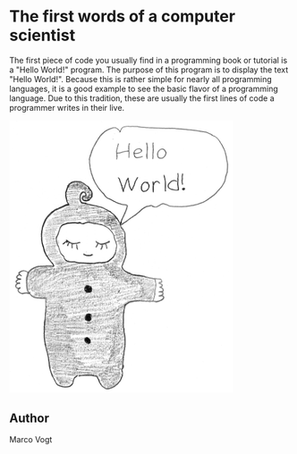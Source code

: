 <!-- BEGIN TITLE -->
# The first words of a computer scientist
<!-- END TITLE -->

<!-- BEGIN BODY -->
The first piece of code you usually find in a programming book or tutorial is a "Hello World!" program. The purpose of this program is to display the text "Hello World!". Because this is rather simple for nearly all programming languages, it is a good example to see the basic flavor of a programming language. Due to this tradition, these are usually the first lines of code a programmer writes in their live.
<!-- END BODY -->


<img src="../images/image-050-hello-world.png" width="400">


## Author
<!-- BEGIN AUTHOR -->
Marco Vogt
<!-- END AUTHOR -->
